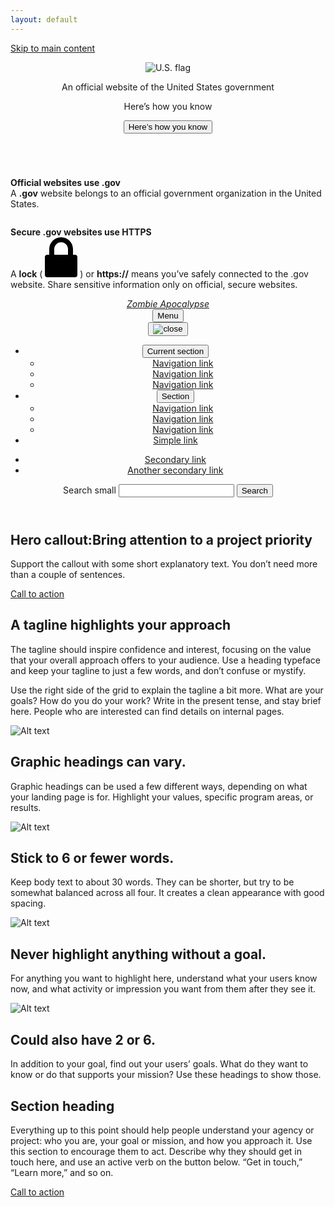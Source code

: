 ```yaml
---
layout: default
---
```


<a class="usa-skipnav" href="#main-content">Skip to main content</a>

<section class="usa-banner" aria-label="Official government website">
  <div class="usa-accordion">
    <header class="usa-banner__header">
      <div class="usa-banner__inner">
        <div class="grid-col-auto">
          <img class="usa-banner__header-flag" src="/assets/uswds/img/us_flag_small.png" alt="U.S. flag">
        </div>
        <div class="grid-col-fill tablet:grid-col-auto">
          <p class="usa-banner__header-text">An official website of the United States government</p>
          <p class="usa-banner__header-action" aria-hidden="true">Here’s how you know</p>
        </div>
        <button class="usa-accordion__button usa-banner__button"
          aria-expanded="false" aria-controls="gov-banner">
          <span class="usa-banner__button-text">Here’s how you know</span>
        </button>
      </div>
    </header>
    <div class="usa-banner__content usa-accordion__content" id="gov-banner">
      <div class="grid-row grid-gap-lg">
        <div class="usa-banner__guidance tablet:grid-col-6">
          <img class="usa-banner__icon usa-media-block__img" src="/assets/uswds/img/icon-dot-gov.svg" role="img" alt="">
          <div class="usa-media-block__body">
            <p>
              <strong>Official websites use .gov</strong>
              <br/>
              A <strong>.gov</strong> website belongs to an official government organization in the United States.
            </p>
          </div>
        </div>
        <div class="usa-banner__guidance tablet:grid-col-6">
          <img class="usa-banner__icon usa-media-block__img" src="/assets/uswds/img/icon-https.svg" role="img" alt="">
          <div class="usa-media-block__body">
            <p>
              <strong>
                Secure .gov websites use HTTPS
</strong>
              <br/>
              A <strong>lock</strong> (
<span class="icon-lock"><svg xmlns="http://www.w3.org/2000/svg" width="52" height="64" viewBox="0 0 52 64" class="usa-banner__lock-image" role="img" aria-labelledby="banner-lock-title banner-lock-description"><title id="banner-lock-title">Lock</title><desc id="banner-lock-description">A locked padlock</desc><path fill="#000000" fill-rule="evenodd" d="M26 0c10.493 0 19 8.507 19 19v9h3a4 4 0 0 1 4 4v28a4 4 0 0 1-4 4H4a4 4 0 0 1-4-4V32a4 4 0 0 1 4-4h3v-9C7 8.507 15.507 0 26 0zm0 8c-5.979 0-10.843 4.77-10.996 10.712L15 19v9h22v-9c0-6.075-4.925-11-11-11z"/></svg></span>
) or <strong>https://</strong> means you’ve safely connected to the .gov website. Share sensitive information only on official, secure websites.
            </p>
          </div>
        </div>
      </div>
    </div>
  </div>
</section>

<div class="usa-overlay"></div>
<header class="usa-header usa-header--extended"><div class="usa-navbar">
  <div class="usa-logo" id="extended-logo">
    <em class="usa-logo__text"><a href="/" title="Home" aria-label="Home">Zombie Apocalypse</a></em>
  </div>
  <button class="usa-menu-btn">Menu</button>
</div>
<nav aria-label="Primary navigation" class="usa-nav">
    <div class="usa-nav__inner"><button class="usa-nav__close"><img src="/assets/uswds/img/close.svg" role="img" alt="close"></button>
<ul class="usa-nav__primary usa-accordion"><li class="usa-nav__primary-item">
    <button class="usa-accordion__button usa-nav__link  usa-current" aria-expanded="false" aria-controls="extended-nav-section-one"><span>Current section</span></button>
    <ul id="extended-nav-section-one" class="usa-nav__submenu"><li class="usa-nav__submenu-item">
              <a href="#" class=""> Navigation link</a>
            </li><li class="usa-nav__submenu-item">
              <a href="#" class=""> Navigation link</a>
            </li><li class="usa-nav__submenu-item">
              <a href="#" class=""> Navigation link</a>
            </li></ul></li><li class="usa-nav__primary-item">
    <button class="usa-accordion__button usa-nav__link" aria-expanded="false" aria-controls="extended-nav-section-two"><span>Section</span></button>
    <ul id="extended-nav-section-two" class="usa-nav__submenu"><li class="usa-nav__submenu-item">
              <a href="#" class=""> Navigation link</a>
            </li><li class="usa-nav__submenu-item">
              <a href="#" class=""> Navigation link</a>
            </li><li class="usa-nav__submenu-item">
              <a href="#" class=""> Navigation link</a>
            </li></ul></li><li class="usa-nav__primary-item">
    <a class="usa-nav__link" href="javascript:void(0)"><span>Simple link</span></a>
    </li></ul><div class="usa-nav__secondary">
  <ul class="usa-nav__secondary-links"><li class="usa-nav__secondary-item">
      <a href="">Secondary link</a>
    </li><li class="usa-nav__secondary-item">
      <a href="">Another secondary link</a>
    </li></ul><form class="usa-search usa-search--small " role="search">
  <label class="usa-sr-only" for="extended-search-field-small">Search small</label>
  <input class="usa-input" id="extended-search-field-small" type="search" name="search">
  <button class="usa-button" type="submit"><span class="usa-sr-only">Search</span></button>
</form>
</div>
</div>
  </nav>
</header>

<main id="main-content">
  <section class="usa-hero" aria-label="Introduction">
  <div class="grid-container">
    <div class="usa-hero__callout">
      <h1 class="usa-hero__heading"><span class="usa-hero__heading--alt">Hero callout:</span>Bring attention to a project priority
      </h1><p>Support the callout with some short explanatory text. You don’t need more than a couple of sentences.</p><a class="usa-button" href="javascript:void(0)">Call to action</a>
    </div>
  </div>
</section>

  <section class="grid-container usa-section">
    <div class="grid-row grid-gap">
      <div class="tablet:grid-col-4">
        <h2 class="font-heading-xl margin-top-0 tablet:margin-bottom-0">A tagline highlights your approach</h2>
      </div>
      <div class="tablet:grid-col-8 usa-prose">
        <p>The tagline should inspire confidence and interest, focusing on the value that your overall approach offers to your audience. Use a heading typeface and keep your tagline to just a few words, and don’t confuse or mystify.</p>
<p>Use the right side of the grid to explain the tagline a bit more. What are your goals? How do you do your work? Write in the present tense, and stay brief here. People who are interested can find details on internal pages.</p>
      </div>
    </div>

  </section>

  <section class="usa-graphic-list usa-section usa-section--dark">
  <div class="grid-container">
    <div class="usa-graphic-list__row grid-row grid-gap">
      <div class="usa-media-block tablet:grid-col">
        <img class="usa-media-block__img"  src="/assets/uswds/img/circle-124.png" alt="Alt text">
        <div class="usa-media-block__body">
          <h2 class="usa-graphic-list__heading">Graphic headings can vary.</h2>
          <p>Graphic headings can be used a few different ways, depending on what your landing page is for. Highlight your values, specific program areas, or results.</p>
        </div>
      </div>
      <div class="usa-media-block tablet:grid-col">
        <img class="usa-media-block__img"  src="/assets/uswds/img/circle-124.png" alt="Alt text">
        <div class="usa-media-block__body">
          <h2 class="usa-graphic-list__heading">Stick to 6 or fewer words.</h2>
          <p>Keep body text to about 30 words. They can be shorter, but try to be somewhat balanced across all four. It creates a clean appearance with good spacing.</p>
        </div>
      </div>
    </div>
    <div class="usa-graphic-list__row grid-row grid-gap">
      <div class="usa-media-block tablet:grid-col">
        <img class="usa-media-block__img"  src="/assets/uswds/img/circle-124.png" alt="Alt text">
        <div class="usa-media-block__body">
          <h2 class="usa-graphic-list__heading">Never highlight anything without a goal.</h2>
          <p>For anything you want to highlight here, understand what your users know now, and what activity or impression you want from them after they see it.</p>
        </div>
      </div>
      <div class="usa-media-block tablet:grid-col">
        <img class="usa-media-block__img"  src="/assets/uswds/img/circle-124.png" alt="Alt text">
        <div class="usa-media-block__body">
          <h2 class="usa-graphic-list__heading">Could also have 2 or 6.</h2>
          <p>In addition to your goal, find out your users’ goals. What do they want to know or do that supports your mission? Use these headings to show those.</p>
        </div>
      </div>
    </div>
  </div>
</section>

  <section id="test-section-id" class="usa-section">
    <div class="grid-container">
      <h2 class="font-heading-xl margin-y-0">Section heading</h2>
      <p class="usa-intro">Everything up to this point should help people understand your agency or project: who you are, your goal or mission, and how you approach it. Use this section to encourage them to act. Describe why they should get in touch here, and use an active verb on the button below. “Get in touch,” “Learn more,” and so on.</p>
      <a class="usa-button usa-button--big" href="#">Call to action</a>
    </div>
  </section>

</main>
